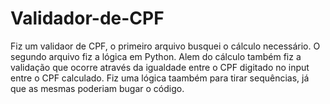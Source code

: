 # Validador-de-CPF

Fiz um validaor de CPF, o primeiro arquivo busquei o cálculo necessário.
O segundo arquivo fiz a lógica em Python.
Alem do cálculo também fiz a validação que ocorre através da igualdade entre o CPF digitado no input entre o CPF calculado.
Fiz uma lógica taambém para tirar sequências, já que as mesmas poderiam bugar o código.
